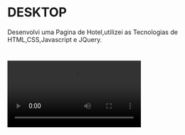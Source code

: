 # DESKTOP
Desenvolvi uma Pagina de Hotel,utilizei as Tecnologias de HTML,CSS,Javascript e JQuery.




![enter image description here](hhttps://github.com/emersonpacifico/Pagina-Hotel/blob/master/video/PaginaHotel.mp4)
=======